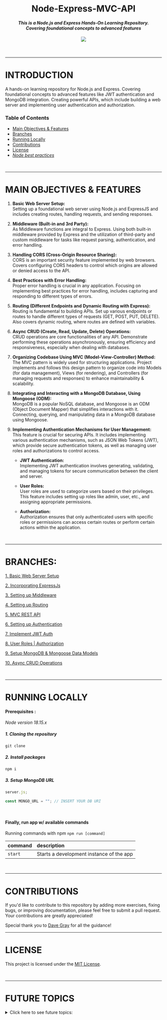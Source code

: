 <div align="center">
   <h1>Node-Express-MVC-API</h1>
   <!-- <h3>Hands-On Learning Repository</h3> -->
   <h4><em>This is a Node.js and Express Hands-On Learning Repository. <br/> Covering foundational concepts to advanced features</em><h4>
   <img src="https://skillicons.dev/icons?i=nodejs,express,mongo,js" />
</div>
<br/>

<!-- ---------------------------------------------------------------- -->
---

# **INTRODUCTION**

A hands-on learning repository for Node.js and Express.  Covering foundational concepts to advanced features like JWT authentication and MongoDB integration.  Creating powerful APIs, which include building a web server and implementing user authentication and authorization.


### **Table of Contents**

- [Main Objectives & Features](https://github.com/DevonGifford/node-express-mvc-api#main-objectives--features)
- [Branches](https://github.com/DevonGifford/node-express-mvc-api#branches)
- [Running Locally](https://github.com/DevonGifford/node-express-mvc-api#running-locally)
- [Contributions](https://github.com/DevonGifford/node-express-mvc-api#contributions)
- [License](https://github.com/DevonGifford/node-express-mvc-api#license)
- <em>[Node best practices](https://github.com/goldbergyoni/nodebestpractices) </em>

<br/>





<!-- ---------------------------------------------------------------- -->




---

# **MAIN OBJECTIVES & FEATURES**

1. <strong>Basic Web Server Setup:</strong><br/>
Setting up a foundational web server using Node.js and ExpressJS and includes creating routes, handling requests, and sending responses.

2. <strong>Middleware (Built-in and 3rd Party):</strong><br/>
As Middleware functions are integral to Express. Using both built-in middleware provided by Express and the utilization of third-party and custom middleware for tasks like request parsing, authentication, and error handling.

3. <strong>Handling CORS (Cross-Origin Resource Sharing):</strong><br/>
CORS is an important security feature implemented by web browsers. Covers configuring CORS headers to control which origins are allowed or denied access to the API.

1. <strong>Best Practices with Error Handling:</strong><br/>
Proper error handling is crucial in any application. Focusing on implementing best practices for error handling, includes capturing and responding to different types of errors.

1. <strong>Routing (Different Endpoints and Dynamic Routing with Express):</strong><br/>
Routing is fundamental to building APIs. Set up various endpoints or routes to handle different types of 
requests (GET, POST, PUT, DELETE). Also covers dynamic routing, where routes are defined with variables.

1. <strong>Async CRUD (Create, Read, Update, Delete) Operations:</strong><br/>
CRUD operations are core functionalities of any API. Demonstrate performing these operations asynchronously, ensuring 
efficiency and responsiveness, especially when dealing with databases.

1. <strong>Organizing Codebase Using MVC (Model-View-Controller) Method:</strong><br/>
The MVC pattern is widely used for structuring applications. Project implements and follows this design pattern to organize code into Models (for data management), Views (for rendering), and Controllers (for managing requests and responses) to enhance maintainability & scalability.

1. <strong>Integrating and Interacting with a MongoDB Database, Using Mongoose (ODM):</strong><br/>
MongoDB is a popular NoSQL database, and Mongoose is an ODM (Object Document Mapper) that simplifies interactions with it. Connecting, querying, and manipulating data in a MongoDB database using Mongoose.

1. <strong>Implementing Authentication Mechanisms for User Management:</strong><br/>
This feature is crucial for securing APIs. It includes implementing various authentication mechanisms, such as JSON Web Tokens (JWT), 
which provide secure authentication tokens, as well as managing user roles and authorizations to control access.

   - <strong>JWT Authentication:</strong><br/>
Implementing JWT authentication involves generating, validating, and managing tokens for secure communication between the client and server.

   - <strong>User Roles:</strong><br/>
User roles are used to categorize users based on their privileges. This feature includes setting up roles like admin, user, etc., and assigning appropriate permissions.

   - <strong>Authorization:</strong><br/>
Authorization ensures that only authenticated users with specific roles or permissions can access certain routes or perform certain actions within the application.

<br/>






<!-- ---------------------------------------------------------------- -->






---

# **BRANCHES:**

[1. Basic Web Server Setup](https://github.com/DevonGifford/node-express-mvc-api/tree/1.Basic-Web-Server-Setup)

[2. Incorporating ExpressJs](https://github.com/DevonGifford/node-express-mvc-api/tree/2.Incorporating-ExpressJs)

[3. Setting up Middleware](https://github.com/DevonGifford/node-express-mvc-api/tree/3.Setting-up-Middleware)

[4. Setting up Routing](https://github.com/DevonGifford/node-express-mvc-api/tree/4.Setting-up-Routing)

[5. MVC REST API](https://github.com/DevonGifford/node-express-mvc-api/tree/5.MVC-REST-API)

[6. Setting up Authentication](https://github.com/DevonGifford/node-express-mvc-api/tree/6.Setting-up-Authentication)

[7. Implement JWT Auth](https://github.com/DevonGifford/node-express-mvc-api/tree/7.Implement-JWT-Auth)

[8. User Roles | Authorization](https://github.com/DevonGifford/node-express-mvc-api/tree/8.User-Role-Authorization)

[9. Setup MongoDB & Mongoose Data Models](https://github.com/DevonGifford/node-express-mvc-api/tree/9.Setup-MongoDB%2BMongoose-Data-Models)

[10. Async CRUD Operations](🎯)


<br/>

<!-- ---------------------------------------------------------------- -->


<!-- ---------------------------------------------------------------- -->
---
# **RUNNING LOCALLY**

#### Prerequisites :

<em>Node version 18.15.x</em>

##### 1. Cloning the repository

```shell
git clone
```

##### 2. Install packages

```shell
npm i
```

##### 3. Setup MongoDB URL

```js
server.js;

const MONGO_URL = ""; // INSERT YOUR DB URI
```

<br/>

#### Finally, run app w/ available commands

Running commands with npm `npm run [command]`

| command | description                              |
| :------ | :--------------------------------------- |
| `start` | Starts a development instance of the app |

<br/>

---

# **CONTRIBUTIONS**

If you'd like to contribute to this repository by adding more exercises, fixing bugs, or improving documentation, please feel free to submit a pull request. Your contributions are greatly appreciated!

Special thank you to [Dave Gray](https://github.com/gitdagray) for all the guidance!
<br/>


---

# **LICENSE**

This project is licensed under the [MIT License](🎯).

<br/>

---

# **FUTURE TOPICS**



<!-- Small container -->
<details>
<summary> Click here to see future topics: </summary>
<br/>

- [x]  <strong>Testing: </strong><br/> Learn about testing frameworks like Mocha, Chai, and Jest to write automated tests for your APIs. This will help ensure your code is robust and reliable.

- [x]  <strong>Validation: </strong><br/> Explore libraries like Joi or express-validator to validate incoming data before processing it. This helps in maintaining data integrity.

- [x]  <strong>Error Handling: </strong><br/> Consider diving deeper into different strategies for handling errors, such as custom error classes, error middleware, or even implementing global error handling.

- [x]  <strong>Logging and Debugging: </strong><br/> Familiarize yourself with logging techniques and tools (e.g., Winston, Bunyan) to track application behavior. Also, learn how to debug Node.js applications effectively.

- [ ]  <strong>Deployment and Hosting: </strong><br/> Understand how to deploy your Node.js application on platforms like Heroku, AWS, or other cloud providers. This involves setting up environments, managing databases, and configuring web servers.

- [ ]  <strong>Containerization and Orchestration: </strong><br/> Learn about Docker for containerization and Kubernetes for orchestration. This allows you to package your application and its dependencies into a standardized unit for easier deployment and scaling.

- [x]  <strong>GraphQL: </strong><br/> Consider learning GraphQL as an alternative to REST APIs. It offers more flexibility for clients to request exactly the data they need.

- [x]  <strong>Real-time Web Applications: </strong><br/> Explore technologies like WebSockets or libraries like Socket.io for building real-time features in your applications.

- [ ]  <strong>Security Best Practices: </strong><br/> Study common security vulnerabilities like Cross-Site Scripting (XSS), SQL Injection, and CSRF attacks. Learn how to prevent them in your applications.

- [ ]  <strong>Performance Optimization: </strong><br/> Explore techniques like caching, load balancing, and optimizing database queries to improve the performance of your API.

- [ ]  <strong>Documentation: </strong><br/> Consider generating API documentation using tools like Swagger or Postman. This helps other developers understand how to use your API.

- [ ]  <strong>Continuous Integration and Deployment (CI/CD): </strong><br/> Learn how to set up automated pipelines for testing, building, and deploying your application.

<!-- CLOSING DIV -->
</details>
<br/>
